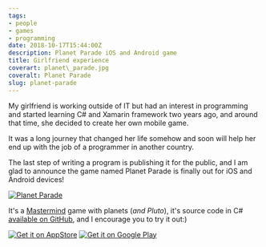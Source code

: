 ```yaml
---
tags:
- people
- games
- programming
date: 2018-10-17T15:44:00Z
description: Planet Parade iOS and Android game
title: Girlfriend experience
coverart: planet\_parade.jpg
coveralt: Planet Parade
slug: planet-parade
---
```

My girlfriend is working outside of IT but had an interest in programming and started learning C# and Xamarin framework two years ago, and around that time, she decided to create her own mobile game.

It was a long journey that changed her life somehow and soon will help her end up with the job of a programmer in another country.

The last step of writing a program is publishing it for the public, and I am glad to announce the game named Planet Parade is finally out for iOS and Android devices!

[![Planet Parade](planet_parade.jpg#center)](https://itunes.apple.com/app/planet-parade/id1438973148?mt=8)

It's a [Mastermind](https://en.wikipedia.org/wiki/Mastermind_(board_game)) game with planets (*and Pluto*), it's source code in C# [available on GitHub](https://github.com/Ksinia/PlanetParade), and I encourage you to try it out:)

[![Get it on AppStore](appstore-lrg.png)](https://itunes.apple.com/app/planet-parade/id1438973148?mt=8)
[![Get it on Google Play](en_generic_rgb_wo_45.png)](https://play.google.com/store/apps/details?id=net.ksinia.planetparade)
<!--more-->
